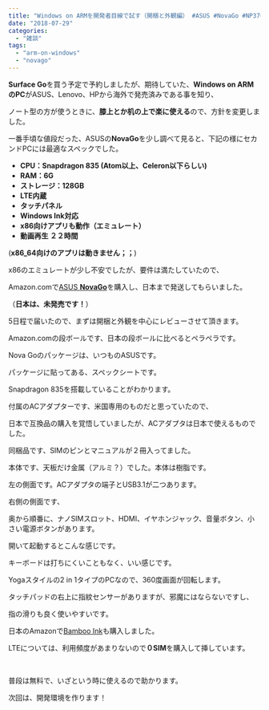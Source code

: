 ```yaml
---
title: "Windows on ARMを開発者目線で試す（開梱と外観編） #ASUS #NovaGo #NP370QL #Snapdragon"
date: "2018-07-29"
categories: 
  - "雑談"
tags: 
  - "arm-on-windows"
  - "novago"
---
```


**Surface Go**を買う予定で予約しましたが、期待していた、**Windows on ARMのPC**がASUS、Lenovo、HPから海外で発売済みである事を知り、

ノート型の方が使うときに、**膝上とか机の上で楽に使える**ので、方針を変更しました。

一番手頃な値段だった、ASUSの**NovaGo**を少し調べて見ると、下記の様にセカンドPCには最適なスペックでした。

- **CPU：Snapdragon 835 (Atom以上、Celeron以下らしい)**
- **RAM：6G**
- **ストレージ：128GB**
- **LTE内蔵**
- **タッチパネル**
- **Windows Ink対応**
- **x86向けアプリも動作（エミュレート）**
- **動画再生 ２２時間**

(**x86\_64向けのアプリは動きません；；**)

x86のエミュレートが少し不安でしたが、要件は満たしていたので、

Amazon.comで[ASUS **NovaGo**](https://www.amazon.com/gp/product/B07CYX3DG8/)を購入し、日本まで発送してもらいました。

（**日本は、未発売です！**）

5日程で届いたので、まずは開梱と外観を中心にレビューさせて頂きます。

Amazon.comの段ボールです、日本の段ボールに比べるとペラペラです。<amp-img src="/images/posts/sier-se/IMG_0708-1-1024x768.jpg" layout="intrinsic" width="2511" height="1137" class="block"></amp-img>

Nova Goのパッケージは、いつものASUSです。

<amp-img src="/images/posts/sier-se/IMG_0709-1-1024x768.jpg" layout="intrinsic" width="2511" height="1137" class="block"></amp-img>

パッケージに貼ってある、スペックシートです。

Snapdragon 835を搭載していることがわかります。

<amp-img src="/images/posts/sier-se/IMG_0711-1-1024x768.jpg" layout="intrinsic" width="2511" height="1137" class="block"></amp-img>

付属のACアダプターです、米国専用のものだと思っていたので、

日本で互換品の購入を覚悟していましたが、ACアダプタは日本で使えるものでした。

<amp-img src="/images/posts/sier-se/IMG_0717-1-1024x768.jpg" layout="intrinsic" width="2511" height="1137" class="block"></amp-img>

同梱品です、SIMのピンとマニュアルが２冊入ってました。

<amp-img src="/images/posts/sier-se/IMG_0719-1-1024x768.jpg" layout="intrinsic" width="2511" height="1137" class="block"></amp-img>

本体です、天板だけ金属（アルミ？）でした。本体は樹脂です。

<amp-img src="/images/posts/sier-se/IMG_0725-1-1024x768.jpg" layout="intrinsic" width="2511" height="1137" class="block"></amp-img>

左の側面です。ACアダプタの端子とUSB3.1が二つあります。

<amp-img src="/images/posts/sier-se/IMG_0721-1-1024x768.jpg" layout="intrinsic" width="2511" height="1137" class="block"></amp-img>

右側の側面です、

奥から順番に、ナノSIMスロット、HDMI、イヤホンジャック、音量ボタン、小さい電源ボタンがあります。

<amp-img src="/images/posts/sier-se/IMG_0723-1-1024x768.jpg" layout="intrinsic" width="2511" height="1137" class="block"></amp-img>

開いて起動するとこんな感じです。

<amp-img src="/images/posts/sier-se/IMG_0726-1-1024x768.jpg" layout="intrinsic" width="2511" height="1137" class="block"></amp-img>

キーボードは打ちにくいこともなく、いい感じです。

Yogaスタイルの2 in 1タイプのPCなので、360度画面が回転します。

タッチパッドの右上に指紋センサーがありますが、邪魔にはならないですし、

指の滑りも良く使いやすいです。

日本のAmazonで[Bamboo Ink](https://www.amazon.co.jp/gp/product/B0746NSVVP/)も購入しました。

<amp-img src="/images/posts/sier-se/20180728_clipstudio_paint-1024x576.png" layout="intrinsic" width="2511" height="1137" class="block"></amp-img>

LTEについては、利用頻度があまりないので**０SIM**を購入して挿しています。

 

普段は無料で、いざという時に使えるので助かります。

次回は、開発環境を作ります！
